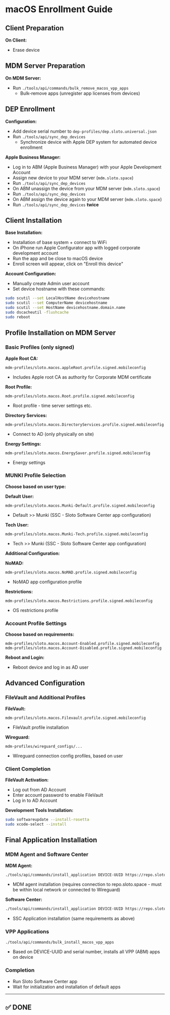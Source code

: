 # macOS Enrollment Guide

## Client Preparation

**On Client:**

- Erase device

## MDM Server Preparation

**On MDM Server:**

- Run `./tools/api/commands/bulk_remove_macos_vpp_apps`
  - Bulk-remove apps (unregister app licenses from devices)

## DEP Enrollment

**Configuration:**

- Add device serial number to `dep-profiles/dep.sloto.universal.json`
- Run `./tools/api/sync_dep_devices`
  - Synchronize device with Apple DEP system for automated device enrollment

**Apple Business Manager:**

- Log in to ABM (Apple Business Manager) with your Apple Development Account
- Assign new device to your MDM server (`mdm.sloto.space`)
- Run `./tools/api/sync_dep_devices`
- On ABM unassign the device from your MDM server (`mdm.sloto.space`)
- Run `./tools/api/sync_dep_devices`
- On ABM assign the device again to your MDM server (`mdm.sloto.space`)
- Run `./tools/api/sync_dep_devices` **twice**

## Client Installation

**Base Installation:**

- Installation of base system + connect to WiFi
- On iPhone run Apple Configurator app with logged corporate development account
- Run the app and be close to macOS device
- Enroll screen will appear, click on "Enroll this device"

**Account Configuration:**

- Manually create Admin user account
- Set device hostname with these commands:

```bash
sudo scutil --set LocalHostName devicehostname
sudo scutil --set ComputerName devicehostname
sudo scutil --set HostName devicehostname.domain.name
sudo dscacheutil -flushcache
sudo reboot
```

## Profile Installation on MDM Server

### Basic Profiles (only signed)

**Apple Root CA:**
```
mdm-profiles/sloto.macos.appleRoot.profile.signed.mobileconfig
```
- Includes Apple root CA as authority for Corporate MDM certificate

**Root Profile:**
```
mdm-profiles/sloto.macos.Root.profile.signed.mobileconfig
```
- Root profile - time server settings etc.

**Directory Services:**
```
mdm-profiles/sloto.macos.DirectoryServices.profile.signed.mobileconfig
```
- Connect to AD (only physically on site)

**Energy Settings:**
```
mdm-profiles/sloto.macos.EnergySaver.profile.signed.mobileconfig
```
- Energy settings

### MUNKI Profile Selection

**Choose based on user type:**

**Default User:**
```
mdm-profiles/sloto.macos.Munki-Default.profile.signed.mobileconfig
```
- Default >> Munki (SSC - Sloto Software Center app configuration)

**Tech User:**
```
mdm-profiles/sloto.macos.Munki-Tech.profile.signed.mobileconfig
```
- Tech >> Munki (SSC - Sloto Software Center app configuration)

**Additional Configuration:**

**NoMAD:**
```
mdm-profiles/sloto.macos.NoMAD.profile.signed.mobileconfig
```
- NoMAD app configuration profile

**Restrictions:**
```
mdm-profiles/sloto.macos.Restrictions.profile.signed.mobileconfig
```
- OS restrictions profile

### Account Profile Settings

**Choose based on requirements:**

```
mdm-profiles/sloto.macos.Account-Enabled.profile.signed.mobileconfig
mdm-profiles/sloto.macos.Account-Disabled.profile.signed.mobileconfig
```

**Reboot and Login:**

- Reboot device and log in as AD user

## Advanced Configuration

### FileVault and Additional Profiles

**FileVault:**
```
mdm-profiles/sloto.macos.Filevault.profile.signed.mobileconfig
```
- FileVault profile installation

**Wireguard:**
```
mdm-profiles/wireguard_configs/...
```
- Wireguard connection config profiles, based on user

### Client Completion

**FileVault Activation:**

- Log out from AD Account
- Enter account password to enable FileVault
- Log in to AD Account

**Development Tools Installation:**

```bash
sudo softwareupdate --install-rosetta
sudo xcode-select --install
```

## Final Application Installation

### MDM Agent and Software Center

**MDM Agent:**
```bash
./tools/api/commands/install_application DEVICE-UUID https://repo.sloto.space/munki/sloto_mdmagent.plist
```
- MDM agent installation (requires connection to repo.sloto.space - must be within local network or connected to Wireguard)

**Software Center:**
```bash
./tools/api/commands/install_application DEVICE-UUID https://repo.sloto.space/munki/sloto_munki.plist
```
- SSC Application installation (same requirements as above)

### VPP Applications

```bash
./tools/api/commands/bulk_install_macos_vpp_apps
```
- Based on DEVICE-UUID and serial number, installs all VPP (ABM) apps on device

### Completion

- Run Sloto Software Center app
- Wait for initialization and installation of default apps

---

## ✅ DONE
